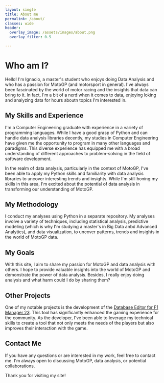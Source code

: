 ```yaml
---
layout: single
title: About me
permalink: /about/
classes: wide
header:
  overlay_image: /assets/images/about.png
  overlay_filter: 0.5 

---
```


# Who am I?

Hello! I'm Ignacio, a master's student who enjoys doing Data Analysis and who has a passion for MotoGP (and motorsport in general). I've always been fascinated by the world of motor racing and the insights that data can bring to it. In fact, I'm a bit of a nerd when it comes to data, enjoying loking and analyzing data for hours aboutn topics I'm interested in.

## My Skills and Experience

I'm a Computer Engineering graduate with experience in a variety of programming languages. While I have a good grasp of Python and can handle data analysis libraries decently, my studies in Computer Engineering have given me the opportunity to program in many other languages and paradigms. This diverse experience has equipped me with a broad understanding of different approaches to problem-solving in the field of software development.

In the realm of data analysis, particularly in the context of MotoGP, I've been able to apply my Python skills and familiarity with data analysis libraries to uncover interesting trends and insights. While I'm still honing my skills in this area, I'm excited about the potential of data analysis in transforming our understanding of MotoGP.

## My Methodology

I conduct my analyses using Python in a separate repository. My analyses involve a variety of techniques, including statistical analysis, predictive modeling (which is why I'm studying a master's in Big Data anbd Advanced Analytics), and data visualization, to uncover patterns, trends and insights in the world of MotoGP data.


## My Goals

With this site, I aim to share my passion for MotoGP and data analysis with others. I hope to provide valuable insights into the world of MotoGP and demonstrate the power of data analysis. Besides, I really enjoy doing analysis and what harm could I do by sharing them?

## Other Projects

One of my notable projects is the development of the [Database Editor for F1 Manager 23](https://github.com/IUrreta/DatabaseEditor). This tool has significantly enhanced the gaming experience for the community. As the developer, I've been able to leverage my technical skills to create a tool that not only meets the needs of the players but also improves their interaction with the game.

## Contact Me

If you have any questions or are interested in my work, feel free to contact me. I'm always open to discussing MotoGP, data analysis, or potential collaborations.

Thank you for visiting my site!

